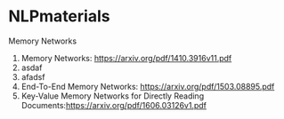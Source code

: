 # NLPmaterials

Memory Networks
1. Memory Networks: https://arxiv.org/pdf/1410.3916v11.pdf
  1. asdaf
  2. afadsf
2. End-To-End Memory Networks: https://arxiv.org/pdf/1503.08895.pdf
  1. Key-Value Memory Networks for Directly Reading Documents:https://arxiv.org/pdf/1606.03126v1.pdf


